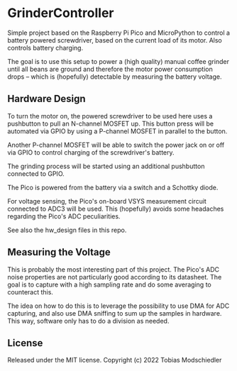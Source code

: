 # GrinderController

Simple project based on the Raspberry Pi Pico and MicroPython to control a battery powered screwdriver, based on the
current load of its motor. Also controls battery charging.

The goal is to use this setup to power a (high quality) manual coffee grinder until all beans are ground and therefore
the motor power consumption drops – which is (hopefully) detectable by measuring the battery voltage.

## Hardware Design

To turn the motor on, the powered screwdriver to be used here uses a pushbutton to pull an N-channel MOSFET up. This
button press will be automated via GPIO by using a P-channel MOSFET in parallel to the button.

Another P-channel MOSFET will be able to switch the power jack on or off via GPIO to control charging of the
screwdriver's battery.

The grinding process will be started using an additional pushbutton connected to GPIO.

The Pico is powered from the battery via a switch and a Schottky diode.

For voltage sensing, the Pico's on-board VSYS measurement circuit connected to ADC3 will be used. This (hopefully)
avoids some headaches regarding the Pico's ADC peculiarities.

See also the hw_design files in this repo.

## Measuring the Voltage

This is probably the most interesting part of this project. The Pico's ADC noise properties are not particularly good
according to its datasheet. The goal is to capture with a high sampling rate and do some averaging to counteract this.

The idea on how to do this is to leverage the possibility to use DMA for ADC capturing, and also use DMA sniffing to
sum up the samples in hardware. This way, software only has to do a division as needed.

## License

Released under the MIT license. Copyright (c) 2022 Tobias Modschiedler
